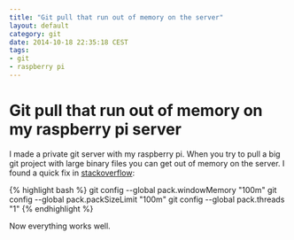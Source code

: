 ```yaml
---
title: "Git pull that run out of memory on the server"
layout: default
category: git
date: 2014-10-18 22:35:18 CEST
tags:
- git
- raspberry pi
---
```


# Git pull that run out of memory on my raspberry pi server

I made a private git server with my raspberry pi.
When you try to pull a big git project with large binary files you can get out of memory on the server.
I found a quick fix in [stackoverflow](http://stackoverflow.com/questions/7362709/git-pull-fails-with-bad-pack-header-error):

{% highlight bash %}
git config --global pack.windowMemory "100m"
git config --global pack.packSizeLimit "100m"
git config --global pack.threads "1"
{% endhighlight %}

Now everything works well.
